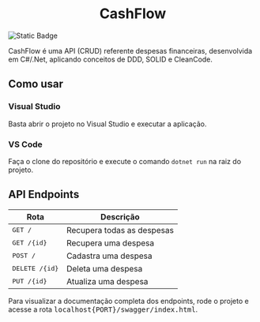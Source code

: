 <h1 align="center">
  CashFlow
</h1>

![Static Badge](https://img.shields.io/badge/MIT-maker?style=for-the-badge&label=License&labelColor=%23303030&color=%23808080)

CashFlow é uma API (CRUD) referente despesas financeiras, desenvolvida em C#/.Net, aplicando conceitos de DDD, SOLID e CleanCode.

## Como usar
### Visual Studio
Basta abrir o projeto no Visual Studio e executar a aplicação.

### VS Code
Faça o clone do repositório e execute o comando `dotnet run` na raiz do projeto.

## API Endpoints

|Rota  | Descrição |
|--|--|
| <kbd>GET /</kbd> | Recupera todas as despesas  |
| <kbd>GET /{id}</kbd> | Recupera uma despesa |
| <kbd>POST /</kbd> | Cadastra uma despesa |
| <kbd>DELETE /{id}</kbd> | Deleta uma despesa |
| <kbd>PUT /{id}</kbd> | Atualiza uma despesa |

Para visualizar a documentação completa dos endpoints, rode o projeto e acesse a rota <kbd>localhost{PORT}/swagger/index.html</kbd>.
